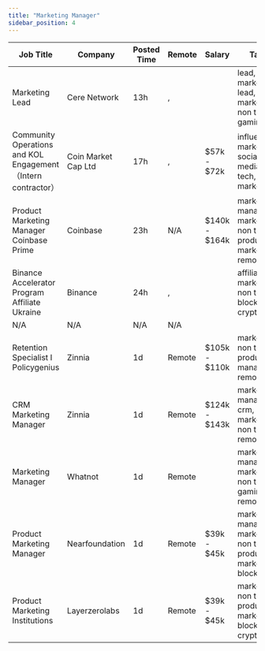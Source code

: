 ```yaml
---
title: "Marketing Manager"
sidebar_position: 4
---
```


| Job Title | Company | Posted Time | Remote | Salary | Tags | Apply Link |
|-----------|---------|-------------|--------|--------|------|------------|
| Marketing Lead | Cere Network | 13h | , |  | lead, marketing lead, marketing, non tech, gaming | [Apply](https://web3.career/marketing-lead-cere-network/78887) |
| Community Operations and KOL Engagement（Intern contractor） | Coin Market Cap Ltd | 17h | , | $57k - $72k | influencer marketing, social media, non tech, kol, marketing | [Apply](https://web3.career/community-operations-and-kol-engagement-intern-contractor-coinmarketcap/104146) |
| Product Marketing Manager Coinbase Prime | Coinbase | 23h | N/A | $140k - $164k | marketing manager, marketing, non tech, product marketing, remote | [Apply](https://web3.career/product-marketing-manager-coinbase-prime-coinbase/104134) |
| Binance Accelerator Program Affiliate Ukraine | Binance | 24h | , |  | affiliate, marketing, non tech, blockchain, crypto | [Apply](https://web3.career/binance-accelerator-program-affiliate-ukraine-binance/104133) |
| N/A | N/A | N/A | N/A |  |  | [Apply](https://web3.career/metana) |
| Retention Specialist I Policygenius | Zinnia | 1d | Remote | $105k - $110k | marketing, non tech, product manager, remote | [Apply](https://web3.career/retention-specialist-i-policygenius-zinnia/97588) |
| CRM Marketing Manager | Zinnia | 1d | Remote | $124k - $143k | marketing manager, crm, marketing, non tech, remote | [Apply](https://web3.career/crm-marketing-manager-zinnia/98977) |
| Marketing Manager | Whatnot | 1d | Remote |  | marketing manager, marketing, non tech, gaming, remote | [Apply](https://web3.career/marketing-manager-whatnot/104095) |
| Product Marketing Manager | Nearfoundation | 1d | Remote | $39k - $45k | marketing manager, marketing, non tech, product marketing, blockchain | [Apply](https://web3.career/product-marketing-manager-nearfoundation/100183) |
| Product Marketing Institutions | Layerzerolabs | 1d | Remote | $39k - $45k | marketing, non tech, product marketing, blockchain, crypto | [Apply](https://web3.career/product-marketing-institutions-layerzerolabs/104085) |
